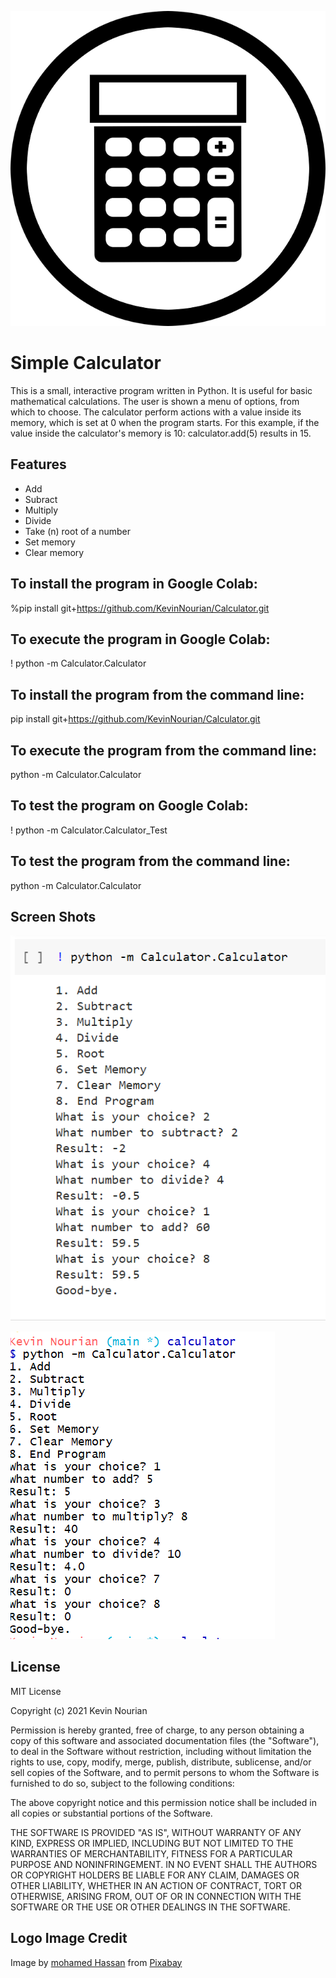 ![Calculator](https://github.com/KevinNourian/Calculator/blob/main/Images/Calculator.png)

# Simple Calculator
This is a small, interactive program written in Python. It is useful for basic mathematical calculations. The user is shown a menu of options, from which to choose. The calculator perform actions with a value inside its memory, which is set at 0 when the program starts. For this example, if the value inside the calculator's memory is 10: calculator.add(5) results in 15.

## Features
- Add
- Subract
- Multiply
- Divide
- Take (n) root of a number
- Set memory
- Clear memory

## To install the program in Google Colab:

%pip install git+https://github.com/KevinNourian/Calculator.git

## To execute the program in Google Colab:
! python -m Calculator.Calculator

## To install the program from the command line:

pip install git+https://github.com/KevinNourian/Calculator.git

## To execute the program from the command line:

python -m Calculator.Calculator

## To test the program on Google Colab:

! python -m Calculator.Calculator_Test

## To test the program from the command line:

python -m Calculator.Calculator

## Screen Shots
![Colab_Run](https://github.com/KevinNourian/Calculator/blob/main/Images/Colab_Run.PNG)


![CommandLine_Run](https://github.com/KevinNourian/Calculator/blob/main/Images/CommandLine_Run.PNG)


## License
MIT License

Copyright (c) 2021 Kevin Nourian

Permission is hereby granted, free of charge, to any person obtaining a copy
of this software and associated documentation files (the "Software"), to deal
in the Software without restriction, including without limitation the rights
to use, copy, modify, merge, publish, distribute, sublicense, and/or sell
copies of the Software, and to permit persons to whom the Software is
furnished to do so, subject to the following conditions:

The above copyright notice and this permission notice shall be included in all
copies or substantial portions of the Software.

THE SOFTWARE IS PROVIDED "AS IS", WITHOUT WARRANTY OF ANY KIND, EXPRESS OR
IMPLIED, INCLUDING BUT NOT LIMITED TO THE WARRANTIES OF MERCHANTABILITY,
FITNESS FOR A PARTICULAR PURPOSE AND NONINFRINGEMENT. IN NO EVENT SHALL THE
AUTHORS OR COPYRIGHT HOLDERS BE LIABLE FOR ANY CLAIM, DAMAGES OR OTHER
LIABILITY, WHETHER IN AN ACTION OF CONTRACT, TORT OR OTHERWISE, ARISING FROM,
OUT OF OR IN CONNECTION WITH THE SOFTWARE OR THE USE OR OTHER DEALINGS IN THE
SOFTWARE.


## Logo Image Credit
Image by <a href="https://pixabay.com/users/mohamed_hassan-5229782/?utm_source=link-attribution&amp;utm_medium=referral&amp;utm_campaign=image&amp;utm_content=3714907">mohamed Hassan</a> from <a href="https://pixabay.com/?utm_source=link-attribution&amp;utm_medium=referral&amp;utm_campaign=image&amp;utm_content=3714907">Pixabay</a>
